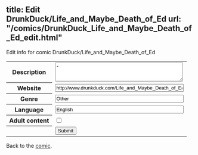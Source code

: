 title: Edit DrunkDuck/Life_and_Maybe_Death_of_Ed
url: "/comics/DrunkDuck_Life_and_Maybe_Death_of_Ed_edit.html"
---
Edit info for comic DrunkDuck/Life_and_Maybe_Death_of_Ed

<form name="comic" action="http://gaepostmail.appspot.com/comic/" method="post">
<table class="comicinfo">
<tr>
<th>Description</th><td><textarea name="description" cols="40" rows="3">-</textarea></td>
</tr>
<tr>
<th>Website</th><td><input type="text" name="url" value="http://www.drunkduck.com/Life_and_Maybe_Death_of_Ed/" size="40"/></td>
</tr>
<tr>
<th>Genre</th><td><input type="text" name="genre" value="Other" size="40"/></td>
</tr>
<tr>
<th>Language</th><td><input type="text" name="language" value="English" size="40"/></td>
</tr>
<tr>
<th>Adult content</th><td><input type="checkbox" name="adult" value="adult" /></td>
</tr>
<tr>
<th></th><td>
<input type="hidden" name="comic" value="DrunkDuck_Life_and_Maybe_Death_of_Ed" />
<input type="submit" name="submit" value="Submit" />
</td>
</tr>
</table>
</form>

Back to the [comic](DrunkDuck_Life_and_Maybe_Death_of_Ed.html).
